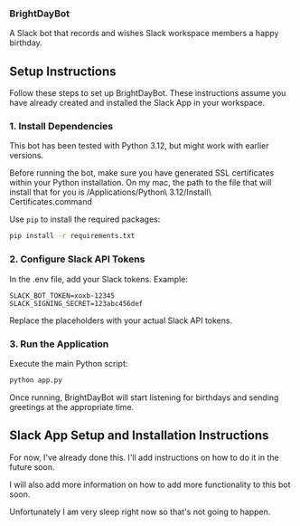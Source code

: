### BrightDayBot

A Slack bot that records and wishes Slack workspace members a happy birthday.

## Setup Instructions

Follow these steps to set up BrightDayBot. These instructions assume you have already created and installed the Slack App in your workspace.

### 1. Install Dependencies

This bot has been tested with Python 3.12, but might work with earlier versions.

Before running the bot, make sure you have generated SSL certificates within your Python installation. 
On my mac, the path to the file that will install that for you is /Applications/Python\ 3.12/Install\ Certificates.command


Use `pip` to install the required packages:

```bash
pip install -r requirements.txt
```

### 2. Configure Slack API Tokens

In the .env file, add your Slack tokens.
Example:
```plaintext
SLACK_BOT_TOKEN=xoxb-12345
SLACK_SIGNING_SECRET=123abc456def
```

Replace the placeholders with your actual Slack API tokens.

### 3. Run the Application
Execute the main Python script:

```bash
python app.py
```

Once running, BrightDayBot will start listening for birthdays and sending greetings at the appropriate time.

## Slack App Setup and Installation Instructions

For now, I've already done this. I'll add instructions on how to do it in the future soon.

I will also add more information on how to add more functionality to this bot soon.

Unfortunately I am very sleep right now so that's not going to happen.
